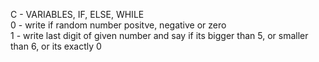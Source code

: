 C - VARIABLES, IF, ELSE, WHILE <br />
0 - write if random number positve, negative or zero <br />
1 - write last digit of given number and say if its bigger than 5, or smaller than 6, or its exactly 0
